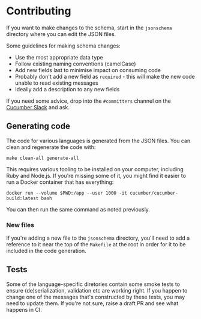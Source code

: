 # Contributing

If you want to make changes to the schema, start in the `jsonschema` directory where you can edit the JSON files.

Some guidelines for making schema changes:

- Use the most appropriate data type
- Follow existing naming conventions (camelCase)
- Add new fields last to minimise impact on consuming code
- Probably don't add a new field as `required` - this will make the new code unable to read existing messages
- Ideally add a description to any new fields

If you need some advice, drop into the `#committers` channel on the [Cucumber Slack](https://cucumberbdd.slack.com) and ask.

## Generating code

The code for various languages is generated from the JSON files. You can clean and regenerate the code with:

```shell
make clean-all generate-all
```

This requires various tooling to be installed on your computer, including Ruby and Node.js. If you're missing some of it, you might find it easier to run a Docker container that has everything:

```shell
docker run --volume $PWD:/app --user 1000 -it cucumber/cucumber-build:latest bash
```

You can then run the same command as noted previously.

### New files

If you're adding a new file to the `jsonschema` directory, you'll need to add a reference to it near the top of the `Makefile` at the root in order for it to be included in the code generation.

## Tests

Some of the language-specific diretories contain some smoke tests to ensure (de)serialization, validation etc are working right. If you happen to change one of the messages that's constructed by these tests, you may need to update them. If you're not sure, raise a draft PR and see what happens in CI.